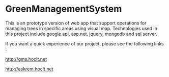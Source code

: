 # GreenManagementSystem
This is an prototype version of web app that support operations for managing trees in specific areas using visual map.
Technologies used in this project include google api, asp.net, jquery, mongodb and sql server.

If you want a quick experience of our project, please see the following links :

http://gms.hoclt.net

http://askrem.hoclt.net
